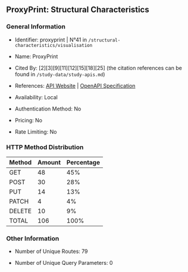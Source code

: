 ## ProxyPrint: Structural Characteristics

### General Information

- Identifier: proxyprint | N°41 in `/structural-characteristics/visualisation`

- Name: ProxyPrint

- Cited By: [2][3][9][11][12][15][18][25] (the citation references can be found in `/study-data/study-apis.md`)

- References: [API Website](https://github.com/ProxyPrint/proxyprint-kitchen) | [OpenAPI Specification](https://github.com/WebFuzzing/EMB/blob/master/openapi-swagger/proxyprint.json)

- Availability: Local

- Authentication Method: No

- Pricing: No

- Rate Limiting: No

### HTTP Method Distribution

| Method | Amount | Percentage |
|--------|--------|------------|
| GET | 48 | 45% |
| POST | 30 | 28% |
| PUT | 14 | 13% |
| PATCH | 4 | 4% |
| DELETE | 10 | 9% |
| TOTAL | 106 | 100% |

### Other Information

- Number of Unique Routes: 79

- Number of Unique Query Parameters: 0
